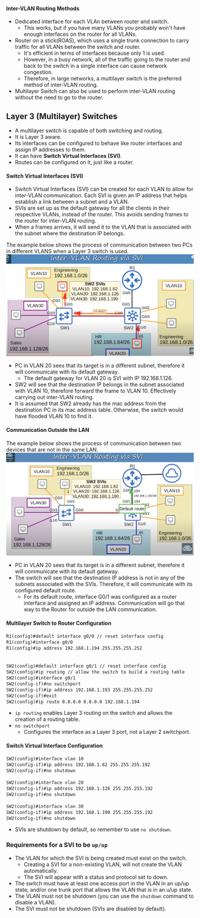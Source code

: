 #### Inter-VLAN Routing Methods
* Dedicated interface for each VLAn between router and switch.
	* This works, but if you have many VLANs you probably won't have enough interfaces on the router for all VLANs.
* Router on a stick(ROAS), which uses a single trunk connection to carry traffic for all VLANs between the switch and router.
	* It's efficient in terms of interfaces because only 1 is used.
	* However, in a busy network, all of the traffic going to the router and back to the switch in a single interface can cause network congestion.
	* Therefore, in large networks, a multilayer switch is the preferred method of inter-VLAN routing.
* Multilayer Switch can also be used to perform inter-VLAN routing without the need to go to the router.
## Layer 3 (Multilayer) Switches
* A multilayer switch is capable of both switching and routing.
* It is Layer 3 aware.
* Its interfaces can be configured to behave like router interfaces and assign IP addresses to them.
* It can have **Switch Virtual Interfaces (SVI)**.
* Routes can be configured on it, just like a router.
#### Switch Virtual Interfaces (SVI)
* Switch Virtual Interfaces (SVI) can be created for each VLAN to allow for inter-VLAN communication. Each SVI is given an IP address that helps establish a link between a subnet and a VLAN.
* SVIs are set up as the default gateway for all the clients in their respective VLANs, instead of the router. This avoids sending frames to the router for inter-VLAN routing.
* When a frames arrives, it will send it to the VLAN that is associated with the subnet where the destination IP belongs.

The example below shows the process of communication between two PCs in different VLANS when a Layer 3 switch is used.
![multilayer switch inter vlan routing](./img/multilayer-switch-inter-vlan-routing.png)
* PC in VLAN 20 sees that its target is in a different subnet, therefore it will communicate with its default gateway.
	* The default gateway for VLAN 20 is SVI with IP 192.168.1.126.
* SW2 will see that the destination IP belongs in the subnet associated with VLAN 10, therefore forward the frame to VLAN 10. Effectively carrying out inter-VLAN routing.
* It is assumed that SW2 already has the mac address from the destination PC in its mac address table. Otherwise, the switch would have flooded VLAN 10 to find it.
#### Communication Outside the LAN
The example below shows the process of communication between two devices that are not in the same LAN.
![Multilayer switch communication outside of LAN](./img/multilayer-switch-connect-to-internet.png)
* PC in VLAN 20 sees that its target is in a different subnet, therefore it will communicate with its default gateway.
* The switch will see that the destination IP address is not in any of the subnets associated with the SVIs. Therefore, it will communicate with its configured default route.
	* For its default route, interface G0/1 was configured as a router interface and assigned an IP address. Communication will go that way to the Router for outside the LAN communication.
#### Multilayer Switch to Router Configuration
```
R1(config)#default interface g0/0 // reset interface config
R1(config)#interface g0/0
R1(config)#ip address 192.168.1.194 255.255.255.252


SW2(config)#default interface g0/1 // reset interface config
SW2(config)#ip routing // allow the switch to build a routing table
SW2(config)#interface g0/1
SW2(config-if)#no switchport
SW2(config-if)#ip address 192.168.1.193 255.255.255.252
SW2(config-if)#exit
SW2(config)#ip route 0.0.0.0 0.0.0.0 192.168.1.194

```
* `ip routing` enables Layer 3 routing on the switch and allows the creation of a routing table.
* `no switchport`
	* Configures the interface as a Layer 3 port, not a Layer 2 switchport.
#### Switch Virtual Interface Configuration
```
SW2(config)#interface vlan 10
SW2(config-if)#ip address 192.168.1.62 255.255.255.192
SW2(config-if)#no shutdown

SW2(config)#interface vlan 20
SW2(config-if)#ip address 192.168.1.126 255.255.255.192
SW2(config-if)#no shutdown

SW2(config)#interface vlan 30
SW2(config-if)#ip address 192.168.1.190 255.255.255.192
SW2(config-if)#no shutdown
```
* SVIs are shutdown by default, so remember to use `no shutdown`.
### Requirements for a SVI to be `up/up`
* The VLAN for which the SVI is being created must exist on the switch.
	* Creating a SVI for a non-existing VLAN, will not create the VLAN automatically.
	* The SVI will appear with a status and protocol set to down.
* The switch must have at least one access port in the VLAN in an up/up state, and/or one trunk port that allows the VLAN that is in an u/up state.
* The VLAN must not be shutdown (you can use the `shutdown` command to disable a VLAN).
* The SVI must not be shutdown (SVIs are disabled by default).